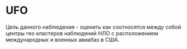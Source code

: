 # UFO
Цель данного наблюдения - оценить как соотносятся между собой центры гео кластеров наблюдений НЛО с расположением международных и военных авиабаз в США.
